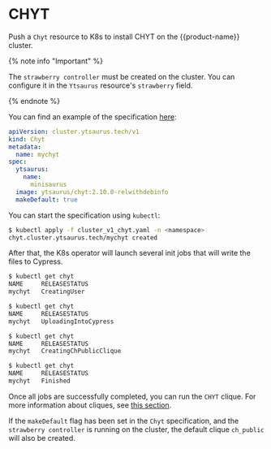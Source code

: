 # CHYT

Push a `Chyt` resource to K8s to install CHYT on the {{product-name}} cluster.

{% note info "Important" %}

The `strawberry controller` must be created on the cluster. You can configure it in the `Ytsaurus` resource's `strawberry` field.

{% endnote %}

You can find an example of the specification [here](https://github.com/ytsaurus/yt-k8s-operator/blob/main/config/samples/cluster_v1_chyt.yaml):
```yaml
apiVersion: cluster.ytsaurus.tech/v1
kind: Chyt
metadata:
  name: mychyt
spec:
  ytsaurus:
    name:
      minisaurus
  image: ytsaurus/chyt:2.10.0-relwithdebinfo
  makeDefault: true
```

You can start the specification using `kubectl`:

```bash
$ kubectl apply -f cluster_v1_chyt.yaml -n <namespace>
chyt.cluster.ytsaurus.tech/mychyt created
```

After that, the K8s operator will launch several init jobs that will write the files to Cypress.

```bash
$ kubectl get chyt
NAME     RELEASESTATUS
mychyt   CreatingUser

$ kubectl get chyt
NAME     RELEASESTATUS
mychyt   UploadingIntoCypress

$ kubectl get chyt
NAME     RELEASESTATUS
mychyt   CreatingChPublicClique

$ kubectl get chyt
NAME     RELEASESTATUS
mychyt   Finished
```

Once all jobs are successfully completed, you can run the `CHYT` clique. For more information about cliques, see [this section](../../user-guide/data-processing/chyt/cliques/start).

If the `makeDefault` flag has been set in the `Chyt` specification, and the `strawberry controller` is running on the cluster, the default clique `ch_public` will also be created.

